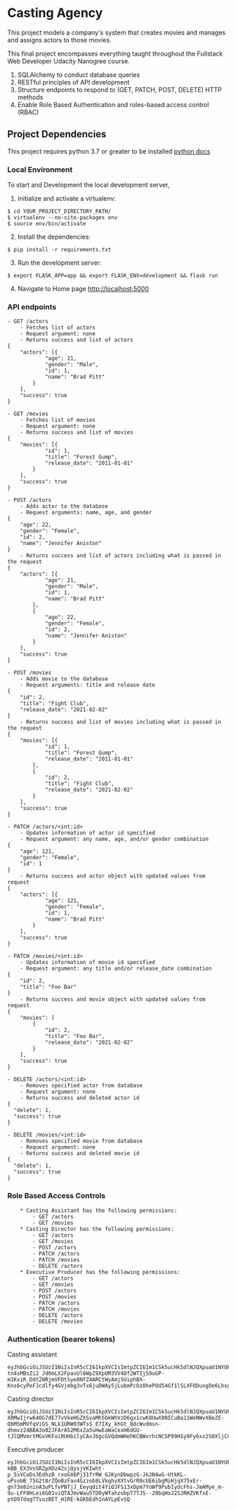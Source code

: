 # Casting Agency
This project models a company's system that creates movies and manages and assigns actors to those movies. 

This final project encompasses everything taught throughout the Fullstack Web Developer Udacity Nanogree course. 
1) SQLAlchemy to conduct database queries
2) RESTful principles of API development
3) Structure endpoints to respond to (GET, PATCH, POST, DELETE) HTTP methods
4) Enable Role Based Authentication and roles-based access control (RBAC)



## Project Dependencies
This project requires python 3.7 or greater to be installed [python docs](https://wiki.python.org/moin/BeginnersGuide/Download)


### Local Environment
To start and Development the local development server,

1. Initialize and activate a virtualenv:
  ```
  $ cd YOUR_PROJECT_DIRECTORY_PATH/
  $ virtualenv --no-site-packages env
  $ source env/bin/activate
  ```

2. Install the dependencies:
  ```
  $ pip install -r requirements.txt
  ```

3. Run the development server:
  ```
  $ export FLASK_APP=app && export FLASK_ENV=development && flask run
  ```

4. Navigate to Home page [http://localhost:5000](http://localhost:5000)


### API endpoints
```
- GET /actors
    - Fetches list of actors
    - Request argument: none
    - Returns success and list of actors
{
	"actors": [{
			"age": 21,
			"gender": "Male",
			"id": 1,
			"name": "Brad Pitt"
		}
	],
	"success": true
}

- GET /movies
    - Fetches list of movies
    - Request argument: none
    - Returns success and list of movies
{
	"movies": [{
			"id": 1,
			"title": "Forest Gump",
			"release_date": "2011-01-01"
		}
	],
	"success": true
}

- POST /actors
    - Adds actor to the database
    - Request arguments: name, age, and gender
{
    "age": 22,
    "gender": "Female",
    "id": 2,
    "name": "Jennifer Aniston"
}
    - Returns success and list of actors including what is passed in the request
{
	"actors": [{
			"age": 21,
			"gender": "Male",
			"id": 1,
			"name": "Brad Pitt"
		},
		{
			"age": 22,
			"gender": "Female",
			"id": 2,
			"name": "Jennifer Aniston"
		}
	],
	"success": true
}

- POST /movies
    - Adds movie to the database
    - Request arguments: title and release date
{
    "id": 2,
    "title": "Fight Club",
    "release_date": "2021-02-02"
}
    - Returns success and list of movies including what is passed in the request
{
	"movies": [{
			"id": 1,
			"title": "Forest Gump",
			"release_date": "2011-01-01"
		},
		{
			"id": 2,
			"title": "Fight Club",
			"release_date": "2021-02-02"
		}
	],
	"success": true
}

- PATCH /actors/<int:id>
    - Updates information of actor id specified
    - Request argument: any name, age, and/or gender combination
{
    "age": 121,
    "gender": "Female",
    "id": 1
}
    - Returns success and actor object with updated values from request
{
	"actors": [{
			"age": 121,
			"gender": "Female",
			"id": 1,
			"name": "Brad Pitt"
		}
	],
	"success": true
}

- PATCH /movies/<int:id>
    - Updates information of movie id specified
    - Request argument: any title and/or release_date combination
{
    "id": 2,
    "title": "Foo Bar"
}
    - Returns success and movie object with updated values from request
{
	"movies": [
		{
			"id": 2,
			"title": "Foo Bar",
			"release_date": "2021-02-02"
		}
	],
	"success": true
}

- DELETE /actors/<int:id>
    - Removes specified actor from database
    - Request argument: none
    - Returns success and deleted actor id
{
  "delete": 1,
  "success": true
}

- DELETE /movies/<int:id>
    - Removes specified movie from database
    - Request argument: none
    - Returns success and deleted movie id
{
  "delete": 1,
  "success": true
}
```
    

    
### Role Based Access Controls
```
    * Casting Assistant has the following permissions:
        - GET /actors
        - GET /movies
    * Casting Director has the following permissions:
        - GET /actors
        - GET /movies
        - POST /actors
        - PATCH /actors
        - PATCH /movies
        - DELETE /actors
    * Executive Producer has the following permissions:
        - GET /actors
        - GET /movies
        - POST /actors
        - POST /movies
        - PATCH /actors
        - PATCH /movies
        - DELETE /actors
        - DELETE /movies
```
        
        
### Authentication (bearer tokens)
Casting assistant
```
eyJhbGciOiJSUzI1NiIsInR5cCI6IkpXVCIsImtpZCI6Im1CSk5ucHk5dlNJQXpuaU1NYUF4ViJ9.eyJpc3MiOiJodHRwczovL2Rldi04ZnhjdGxlYy51cy5hdXRoMC5jb20vIiwic3ViIjoiYXV0aDB8NjA0NDMwZDAwZDlmNzEwMDcwZWU2NGM3IiwiYXVkIjoiaHR0cHM6Ly9jYXN0aW5nLWFnZW5jeS8iLCJpYXQiOjE2MTYwMzQxMDQsImV4cCI6MTYxNjEwNjEwNCwiYXpwIjoiR2hyT282c3FkU2paY2txMnB1QlB2d1ZacmdrZmR5M1YiLCJzY29wZSI6IiIsInBlcm1pc3Npb25zIjpbImdldDphY3RvcnMiLCJnZXQ6bW92aWVzIl19.fwPh3iGpFNNZosy0zjHZhcyzeCmHQ02FMu08asOP6SYRuDoaGc4nffaEDacLObZts90bnEWWA30mP4ddfXL8aL4NfV1afZM4DKRS7YxlNjBpM8yrv-tn4sMBsZi2_Jd0mLX2FpavUl6WpZ9XpUM3VV4Of2WTIjS9uGP-mIKxiR_Ddt2NRjmVFDtSye8NfZ4ARCtWyAmj5UiphBX-Kns6cyPeFJcdlfy4GVjmbg3vTx6juDWAy5jLubmPcOz8hePOd54Gf1lSLXFODuogDe6LhxgNcQtl9S975_Mra6BhTikDuGuthKEuPcYR7ZWIBKnNkRJm6Ccvd2nrBmPLZt6jPg
```
Casting director
```
eyJhbGciOiJSUzI1NiIsInR5cCI6IkpXVCIsImtpZCI6Im1CSk5ucHk5dlNJQXpuaU1NYUF4ViJ9.eyJpc3MiOiJodHRwczovL2Rldi04ZnhjdGxlYy51cy5hdXRoMC5jb20vIiwic3ViIjoiYXV0aDB8NWY3NzUzNWRiNDk4ZTIwMDZiOTQyNDNkIiwiYXVkIjoiaHR0cHM6Ly9jYXN0aW5nLWFnZW5jeS8iLCJpYXQiOjE2MTYwMzM5NDAsImV4cCI6MTYxNjEwNTk0MCwiYXpwIjoiR2hyT282c3FkU2paY2txMnB1QlB2d1ZacmdrZmR5M1YiLCJzY29wZSI6IiIsInBlcm1pc3Npb25zIjpbImRlbGV0ZTphY3RvcnMiLCJnZXQ6YWN0b3JzIiwiZ2V0Om1vdmllcyIsInBhdGNoOmFjdG9ycyIsInBhdGNoOm1vdmllcyIsInBvc3Q6YWN0b3JzIl19.iixr8lemlQk1_TdDBKGpcvgkR_yfFk_cXhMKAvUh8F3ImY4z0FaMDRuj0NRbJlWLFH2rr7czcjNY23_1bfxa2gNrPmCG-XRMwIjrw64OG7dE77vVkeHGZXSvaMh5bkWhVzD6gx1cwK8UwX8NICuBa11WeNWvXBeZE-QbM5mMVfqViGS_NLk1URW93WTsS_E7IXy_khGt_8dcWvdmsn-dhmvz24BBA3o02JFArA52M6xZa5uHwEaWaCexH6dGU-tJlQMVmrtMGxVKFoiRUHbilyCAxJbgcGVQdmWHehKCBWvrhcNCSP99HSy9Fy6xz2S0XljCCCojSyKQVkgjjKkzMQ
```
Executive producer
```
eyJhbGciOiJSUzI1NiIsInR5cCI6IkpXVCIsImtpZCI6Im1CSk5ucHk5dlNJQXpuaU1NYUF4ViJ9.eyJpc3MiOiJodHRwczovL2Rldi04ZnhjdGxlYy51cy5hdXRoMC5jb20vIiwic3ViIjoiYXV0aDB8NWY3NzUzOWNiYmJkODIwMDY4NjlmNDZjIiwiYXVkIjoiaHR0cHM6Ly9jYXN0aW5nLWFnZW5jeS8iLCJpYXQiOjE2MTYwMzM4MDcsImV4cCI6MTYxNjEwNTgwNywiYXpwIjoiR2hyT282c3FkU2paY2txMnB1QlB2d1ZacmdrZmR5M1YiLCJzY29wZSI6IiIsInBlcm1pc3Npb25zIjpbImRlbGV0ZTphY3RvcnMiLCJkZWxldGU6bW92aWVzIiwiZ2V0OmFjdG9ycyIsImdldDptb3ZpZXMiLCJwYXRjaDphY3RvcnMiLCJwYXRjaDptb3ZpZXMiLCJwb3N0OmFjdG9ycyIsInBvc3Q6bW92aWVzIl19.hBycF039mk2pUe2kYv-kBB_EX3VnSRZpXDz42sjQysjVKIwht-p_5sVCoDs3EdhzB_rxoGX6Pj31frRW_GJKynDbwpzG-Jk2N4wG-UtkKL-uPsobB_75G2t8rZQoBzFav4Gzzob8LVkqhvXXtvGrR0cUE6ibgMiHjqX75xEr-gn73e8zninA3uPLfvPBTjJ_Eeyqdit4YiOJFS13xDpm7YoWf9PubIydcFhs-JmAMye_m-9u-LFF8HLei6G01viQTAJmvWau5TD0yWfahzobpT7TJS--20bqHoJ2SJRHZVKfxE-ptO97dogTTvuzBET_H1RE-kGKbEdh1nAYLpEvSQ
```
